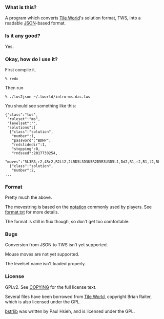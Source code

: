 ### What is this? ###

A program which converts [Tile World][]'s solution format, TWS, into a readable [JSON][]-based format.

[Tile World]: http://www.muppetlabs.com/~breadbox/software/tworld/
[JSON]: http://www.json.org/

### Is it any good? ###

Yes.

### Okay, how do i use it? ###

First compile it.

    % redo

Then run
    
    % ./tws2json ~/.tworld/intro-ms.dac.tws

You should see something like this:

    {"class":"tws",
     "ruleset":"ms",
     "levelset":"",
     "solutions":[
      {"class":"solution",
       "number":1,
       "password":"BDHP",
       "rndslidedir":1,
       "stepping":0,
       "rndseed":2017730254,
       "moves":"5L3R3,r2,4Rr2,R2Ll2,2L5D5L3D3U5R2D5R3U3D5L1,Dd2,R1,r2,R1,l2,5L3R6D2,d"},
      {"class":"solution",
       "number":2,
    ...

### Format ###

Pretty much the above.

The movestring is based on the [notation][] commonly used by players. See [format.txt](format.txt) for more details.

The format is still in flux though, so don't get too comfortable.

[notation]: http://chipschallenge.wikia.com/wiki/Directional_notation

### Bugs ###

Conversion from JSON to TWS isn't yet supported.

Mouse moves are not yet supported.

The levelset name isn't loaded properly.

### License ###

GPLv2. See [COPYING](COPYING) for the full license text.

Several files have been borrowed from [Tile World][], copyright Brian Raiter, which is also licensed under the GPL.

[bstrlib][] was written by Paul Hsieh, and is licensed under the GPL.

[bstrlib]: http://bstring.sourceforge.net/
